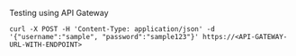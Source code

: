 Testing using API Gateway

````
curl -X POST -H 'Content-Type: application/json' -d '{"username":"sample", "password":"sample123"}' https://<API-GATEWAY-URL-WITH-ENDPOINT>
````

